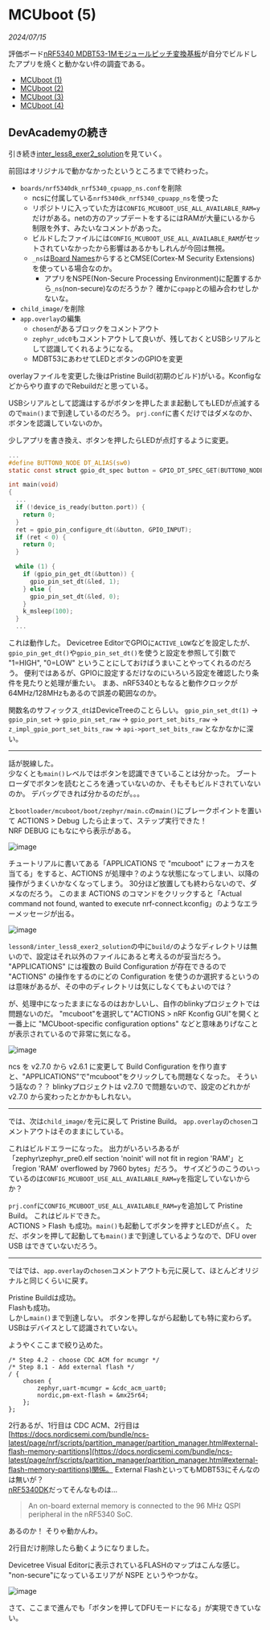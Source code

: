# MCUboot (5)

<i>2024/07/15</i>

評価ボード[nRF5340 MDBT53-1Mモジュールピッチ変換基板](https://www.switch-science.com/products/8658)が自分でビルドしたアプリを焼くと動かない件の調査である。

* [MCUboot (1)](20240708-boot.md)
* [MCUboot (2)](20240711-boot.md)
* [MCUboot (3)](20240713-boot.md)
* [MCUboot (4)](20240714-boot.md)

## DevAcademyの続き

引き続き[inter_less8_exer2_solution](https://github.com/NordicDeveloperAcademy/ncs-inter/tree/main/lesson8/inter_less8_exer2_solution)を見ていく。

前回はオリジナルで動かなかったというところまでで終わった。

* `boards/nrf5340dk_nrf5340_cpuapp_ns.conf`を削除
  * ncsに付属している`nrf5340dk_nrf5340_cpuapp_ns`を使った
  * リポジトリに入っていた方は`CONFIG_MCUBOOT_USE_ALL_AVAILABLE_RAM=y`だけがある。netの方のアップデートをするにはRAMが大量にいるから制限を外す、みたいなコメントがあった。
  * ビルドしたファイルには`CONFIG_MCUBOOT_USE_ALL_AVAILABLE_RAM`がセットされていなかったから影響はあるかもしれんが今回は無視。
  * `_ns`は[Board Names](https://docs.nordicsemi.com/bundle/ncs-latest/page/nrf/config_and_build/board_support/board_names.html)からするとCMSE(Cortex-M Security Extensions)を使っている場合なのか。
    * アプリをNSPE(Non-Secure Processing Environment)に配置するから`_ns`(non-secure)なのだろうか？ 確かに`cpapp`との組み合わせしかないな。
* `child_image/`を削除
* `app.overlay`の編集
  * `chosen`があるブロックをコメントアウト
  * `zephyr_udc0`もコメントアウトして良いが、残しておくとUSBシリアルとして認識してくれるようになる。
  * MDBT53にあわせてLEDとボタンのGPIOを変更

overlayファイルを変更した後はPristine Build(初期のビルド)がいる。Kconfigなどからやり直すのでRebuildだと思っている。

USBシリアルとして認識はするがボタンを押したまま起動してもLEDが点滅するので`main()`まで到達しているのだろう。
`prj.conf`に書くだけではダメなのか、ボタンを認識していないのか。

少しアプリを書き換え、ボタンを押したらLEDが点灯するように変更。

```c
...
#define BUTTON0_NODE DT_ALIAS(sw0)
static const struct gpio_dt_spec button = GPIO_DT_SPEC_GET(BUTTON0_NODE, gpios);

int main(void)
{
  ...
  if (!device_is_ready(button.port)) {
    return 0;
  }
  ret = gpio_pin_configure_dt(&button, GPIO_INPUT);
  if (ret < 0) {
    return 0;
  }

  while (1) {
    if (gpio_pin_get_dt(&button)) {
      gpio_pin_set_dt(&led, 1);
    } else {
      gpio_pin_set_dt(&led, 0);
    }
    k_msleep(100);
  }
  ...
```

これは動作した。
Devicetree EditorでGPIOに`ACTIVE_LOW`などを設定したが、`gpio_pin_get_dt()`や`gpio_pin_set_dt()`を使うと設定を参照して引数で "1=HIGH", "0=LOW" ということにしておけばうまいことやってくれるのだろう。
便利ではあるが、GPIOに設定するだけなのにいろいろ設定を確認したり条件を見たりと処理が重たい。
まあ、nRF5340ともなると動作クロックが64MHz/128MHzもあるので誤差の範囲なのか。

関数名のサフィックス`_dt`はDeviceTreeのことらしい。
`gpio_pin_set_dt(1)` → `gpio_pin_set` → `gpio_pin_set_raw` → `gpio_port_set_bits_raw` → `z_impl_gpio_port_set_bits_raw` → `api->port_set_bits_raw` となかなかに深い。

----

話が脱線した。  
少なくとも`main()`レベルではボタンを認識できていることは分かった。
ブートローダでボタンを読むところを通っていないのか、そもそもビルドされていないのか。
デバッグできれば分かるのだが。。。

と`bootloader/mcuboot/boot/zephyr/main.c`の`main()`にブレークポイントを置いて ACTIONS > Debug したら止まって、ステップ実行できた！  
NRF DEBUG にもなにやら表示がある。

![image](20240715a-1.png)

チュートリアルに書いてある「APPLICATIONS で "mcuboot" にフォーカスを当てる」をすると、ACTIONS が処理中？のような状態になってしまい、以降の操作がうまくいかなくなってしまう。
30分ほど放置しても終わらないので、ダメなのだろう。
このまま ACTIONS のコマンドをクリックすると「Actual command not found, wanted to execute nrf-connect.kconfig」のようなエラーメッセージが出る。

![image](20240715a-3.png)

`lesson8/inter_less8_exer2_solution`の中に`build/`のようなディレクトリは無いので、設定はそれ以外のファイルにあると考えるのが妥当だろう。
"APPLICATIONS" には複数の Build Configuration が存在できるので "ACTIONS" の操作をするのにどの Configuration を使うのか選択するというのは意味があるが、その中のディレクトリは気にしなくてもよいのでは？

が、処理中になったままになるのはおかしいし、自作のblinkyプロジェクトでは問題ないのだ。
"mcuboot"を選択して"ACTIONS > nRF Kconfig GUI"を開くと一番上に "MCUboot-specific configuration options" などと意味ありげなことが表示されているので非常に気になる。

![image](20240715a-2.png)

ncs を v2.7.0 から v2.6.1 に変更して Build Configuration を作り直すと、"APPLICATIONS"で"mcuboot"をクリックしても問題なくなった。
そういう話なの？？
blinkyプロジェクトは v2.7.0 で問題ないので、設定のどれかが v2.7.0 から変わったとかかもしれない。

----

では、次は`child_image/`を元に戻して Pristine Build。
`app.overlay`の`chosen`コメントアウトはそのままにしている。

これはビルドエラーになった。
出力がいろいろあるが「zephyr\zephyr_pre0.elf section 'noinit' will not fit in region 'RAM'」と「region 'RAM' overflowed by 7960 bytes」だろう。
サイズどうのこうのいっているのは`CONFIG_MCUBOOT_USE_ALL_AVAILABLE_RAM=y`を指定していないからか？

`prj.conf`に`CONFIG_MCUBOOT_USE_ALL_AVAILABLE_RAM=y`を追加して Pristine Build。
これはビルドできた。  
ACTIONS > Flash も成功。`main()`も起動してボタンを押すとLEDが点く。
ただ、ボタンを押して起動しても`main()`まで到達しているようなので、DFU over USB はできていないだろう。

----

ではでは、`app.overlay`の`chosen`コメントアウトも元に戻して、ほとんどオリジナルと同じくらいに戻す。

Pristine Buildは成功。  
Flashも成功。  
しかし`main()`まで到達しない。
ボタンを押しながら起動しても特に変わらず。USBはデバイスとして認識されていない。

ようやくここまで絞り込めた。

```
/* Step 4.2 - choose CDC ACM for mcumgr */
/* Step 8.1 - Add external flash */
/ {
	chosen {
		zephyr,uart-mcumgr = &cdc_acm_uart0;
		nordic,pm-ext-flash = &mx25r64;
	};
};
```

2行あるが、1行目は CDC ACM、2行目は[https://docs.nordicsemi.com/bundle/ncs-latest/page/nrf/scripts/partition_manager/partition_manager.html#external-flash-memory-partitions](https://docs.nordicsemi.com/bundle/ncs-latest/page/nrf/scripts/partition_manager/partition_manager.html#external-flash-memory-partitions)関係。
External FlashといってもMDBT53にそんなのは無いが？  
[nRF5340DK](https://www.nordicsemi.com/Products/Development-hardware/nRF5340-DK)だってそんなものは...

> An on-board external memory is connected to the 96 MHz QSPI peripheral in the nRF5340 SoC.

あるのか！ そりゃ動かんわ。

2行目だけ削除したら動くようになりました。

Devicetree Visual Editorに表示されているFLASHのマップはこんな感じ。
"non-secure"になっているエリアが NSPE というやつかな。

![image](20240715a-4.png)

さて、ここまで進んでも「ボタンを押してDFUモードになる」が実現できていない。
